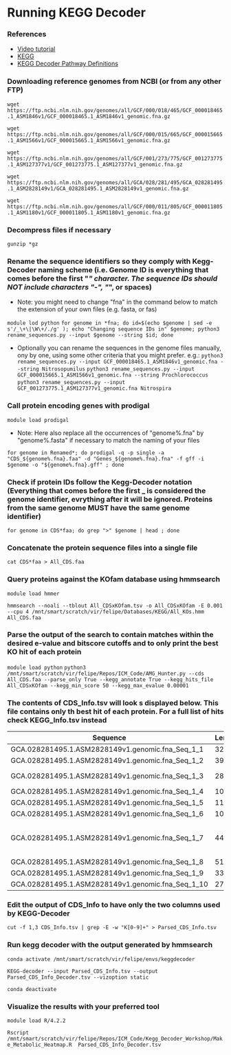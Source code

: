 # Running KEGG Decoder

### References
- [Video tutorial](https://youtu.be/1v4UzjE7K2g?t=962)
- [KEGG](https://www.genome.jp/kegg/)
- [KEGG Decoder Pathway Definitions](https://github.com/bjtully/BioData/blob/master/KEGGDecoder/KOALA_definitions.txt)

### Downloading reference genomes from NCBI (or from any other FTP)
`wget https://ftp.ncbi.nlm.nih.gov/genomes/all/GCF/000/018/465/GCF_000018465.1_ASM1846v1/GCF_000018465.1_ASM1846v1_genomic.fna.gz`

`wget https://ftp.ncbi.nlm.nih.gov/genomes/all/GCF/000/015/665/GCF_000015665.1_ASM1566v1/GCF_000015665.1_ASM1566v1_genomic.fna.gz`

`wget https://ftp.ncbi.nlm.nih.gov/genomes/all/GCF/001/273/775/GCF_001273775.1_ASM127377v1/GCF_001273775.1_ASM127377v1_genomic.fna.gz`

`wget https://ftp.ncbi.nlm.nih.gov/genomes/all/GCA/028/281/495/GCA_028281495.1_ASM2828149v1/GCA_028281495.1_ASM2828149v1_genomic.fna.gz`

`wget https://ftp.ncbi.nlm.nih.gov/genomes/all/GCF/000/011/805/GCF_000011805.1_ASM1180v1/GCF_000011805.1_ASM1180v1_genomic.fna.gz`

### Decompress files if necessary
`gunzip *gz`

### Rename the sequence identifiers so they comply with Kegg-Decoder naming scheme (i.e. Genome ID is everything that comes before the first "_" character. The sequence IDs should NOT include characters "-", "_", or spaces)
- Note: you might need to change "fna" in the command below to match the extension of your own files (e.g. fasta, or fas)
 
`module lod python`
`for genome in *fna; do id=$(echo $genome | sed -e s'/_\+\|\W\+/./g' ); echo "Changing sequence IDs in" $genome; python3 rename_sequences.py --input $genome --string $id; done`

- Optionally you can rename the sequences in the genome files manually, ony by one, using some other criteria that you might prefer. e.g.:
`python3 rename_sequences.py --input GCF_000018465.1_ASM1846v1_genomic.fna --string Nitrosopumilus`
`python3 rename_sequences.py --input GCF_000015665.1_ASM1566v1_genomic.fna --string Prochlorococcus`
`python3 rename_sequences.py --input GCF_001273775.1_ASM127377v1_genomic.fna Nitrospira`

### Call protein encoding genes with prodigal
`module load prodigal`

- Note: Here also replace all the occurrences of "genome%.fna" by "genome%.fasta" if necessary to match the naming of your files

`for genome in Renamed*; do prodigal -q -p single -a "CDS_${genome%.fna}.faa" -d "Genes_${genome%.fna}.fna" -f gff -i $genome -o "${genome%.fna}.gff" ; done`

### Check if protein IDs follow the Kegg-Decoder notation (Everything that comes before the first _ is considered the genome identifier, evrything after it will be ignored. Proteins from the same genome MUST have the same genome identifier)
`for genome in CDS*faa; do grep ">" $genome | head ; done`

### Concatenate the protein sequence files into a single file

`cat CDS*faa > All_CDS.faa`

### Query proteins against the KOfam database using hmmsearch
`module load hmmer`

`hmmsearch --noali --tblout All_CDSxKOfam.tsv -o All_CDSxKOfam -E 0.001 --cpu 4 /mnt/smart/scratch/vir/felipe/Databases/KEGG/All_KOs.hmm All_CDS.faa`

### Parse the output of the search to contain matches within the desired e-value and bitscore cutoffs and to only print the best KO hit of each protein
`module load python`
`python3 /mnt/smart/scratch/vir/felipe/Repos/ICM_Code/AMG_Hunter.py --cds All_CDS.faa --parse_only True --kegg_annotate True --kegg_hits_file All_CDSxKOfam --kegg_min_score 50 --kegg_max_evalue 0.00001`

### The contents of CDS_Info.tsv will look s displayed below. This file contains only th best hit of each protein. For a full list of hits check KEGG_Info.tsv instead
Sequence |  Length |  KEGG_Best_Subject |  KEGG_Best_Subject_Score |  KEGG_Best_Subject_Function |  KEGG_Best_Subject_Pathways |  KEGG_Best_Subject_Modules |  Pfam_Subjects |
| --- | --- | --- | --- | --- | --- | --- | --- |
  GCA.028281495.1.ASM2828149v1.genomic.fna_Seq_1_1 |  321 |  NA |  0 |  NA |  set() |  set() |  set() |
  GCA.028281495.1.ASM2828149v1.genomic.fna_Seq_1_2 |  392 |  NA |  0 |  NA |  set() |  set() |  set() |
  GCA.028281495.1.ASM2828149v1.genomic.fna_Seq_1_3 |  284 |  K01769 |  335.2 |  E4.6.1.2; guanylate cyclase, other [EC:4.6.1.2] |  {'Purine metabolism'} |  {'Nucleotide metabolism'} |  set() |
  GCA.028281495.1.ASM2828149v1.genomic.fna_Seq_1_4 |  109 |  NA |  0 |  NA |  set() |  set() |  set() |
  GCA.028281495.1.ASM2828149v1.genomic.fna_Seq_1_5 |  119 |  NA |  0 |  NA |  set() |  set() |  set() |
  GCA.028281495.1.ASM2828149v1.genomic.fna_Seq_1_6 |  106 |  NA |  0 |  NA |  set() |  set() |  set() |
  GCA.028281495.1.ASM2828149v1.genomic.fna_Seq_1_7 |  440 |  K01768 |  125.4 |  E4.6.1.1; adenylate cyclase [EC:4.6.1.1] |  {'Meiosis - yeast', 'Biofilm formation - Pseudomonas aeruginosa', 'Purine metabolism'} |  {'Cellular community - prokaryotes', 'Cell growth and death', 'Nucleotide metabolism'} |  set() |
  GCA.028281495.1.ASM2828149v1.genomic.fna_Seq_1_8 |  514 |  NA |  0 |  NA |  set() |  set() |  set() |
  GCA.028281495.1.ASM2828149v1.genomic.fna_Seq_1_9 |  330 |  NA |  0 |  NA |  set() |  set() |  set() |
  GCA.028281495.1.ASM2828149v1.genomic.fna_Seq_1_10 |  276 |  NA |  0 |  NA |  set() |  set() |  set() |
  

### Edit the output of CDS_Info to have only the two columns used by KEGG-Decoder
`cut -f 1,3 CDS_Info.tsv | grep -E -w "K[0-9]+" > Parsed_CDS_Info.tsv`

### Run kegg decoder with the output generated by hmmsearch
`conda activate /mnt/smart/scratch/vir/felipe/envs/keggdecoder`

`KEGG-decoder --input Parsed_CDS_Info.tsv --output Parsed_CDS_Info_Decoder.tsv --vizoption static`

`conda deactivate`

### Visualize the results with your preferred tool
`module load R/4.2.2`

`Rscript /mnt/smart/scratch/vir/felipe/Repos/ICM_Code/Kegg_Decoder_Workshop/Make_Metabolic_Heatmap.R  Parsed_CDS_Info_Decoder.tsv`